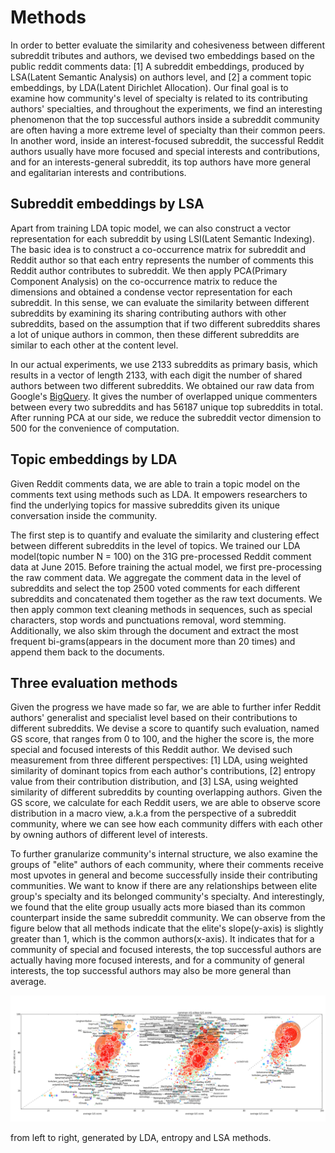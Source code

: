 # Methods



In order to better evaluate the similarity and cohesiveness between different subreddit tributes and authors, we devised two embeddings based on the public reddit comments data: [1] A subreddit embeddings, produced by LSA(Latent Semantic Analysis) on authors level, and [2] a comment topic embeddings, by LDA(Latent Dirichlet Allocation). Our final goal is to examine how community's level of specialty is related to its contributing authors' specialties, and throughout the experiments, we find an interesting phenomenon that the top successful authors inside a subreddit community are often having a more extreme level of specialty than their common peers. In another word, inside an interest-focused subreddit, the successful Reddit authors usually have more focused and special interests and contributions, and for an interests-general subreddit, its top authors have more general and egalitarian interests and contributions.



## Subreddit embeddings by LSA



Apart from training LDA topic model, we can also construct a vector representation for each subreddit by using LSI(Latent Semantic Indexing). The basic idea is to construct a co-occurrence matrix for subreddit and Reddit author so that each entry represents the number of comments this Reddit author contributes to subreddit. We then apply PCA(Primary Component Analysis) on the co-occurrence matrix to reduce the dimensions and obtained a condense vector representation for each subreddit. In this sense, we can evaluate the similarity between different subreddits by examining its sharing contributing authors with other subreddits, based on the assumption that if two different subreddits shares a lot of unique authors in common, then these different subreddits are similar to each other at the content level. 



In our actual experiments, we use 2133 subreddits as primary basis, which results in a vector of length 2133, with each digit the number of shared authors between two different subreddits. We obtained our raw data from Google's [BigQuery](https://github.com/lmcinnes/subreddit_mapping/blob/master/BigQuery_queries.sql). It gives the number of overlapped unique commenters between every two subreddits and has 56187 unique top subreddits in total. After running PCA at our side, we reduce the subreddit vector dimension to 500 for the convenience of computation.



## Topic embeddings by LDA



Given Reddit comments data, we are able to train a topic model on the comments text using methods such as LDA. It empowers researchers to find the underlying topics for massive subreddits given its unique conversation inside the community. 



The first step is to quantify and evaluate the similarity and clustering effect between different subreddits in the level of topics. We trained our LDA model(topic number N = 100) on the 31G pre-processed Reddit comment data at June 2015. Before training the actual model, we first pre-processing the raw comment data. We aggregate the comment data in the level of subreddits and select the top 2500 voted comments for each different subreddits and concatenated them together as the raw text documents. We then apply common text cleaning methods in sequences, such as special characters, stop words and punctuations removal, word stemming. Additionally, we also skim through the document and extract the most frequent bi-grams(appears in the document more than 20 times) and append them back to the documents.



## Three evaluation methods



Given the progress we have made so far, we are able to further infer Reddit authors' generalist and specialist level based on their contributions to different subreddits. We devise a score to quantify such evaluation, named GS score, that ranges from 0 to 100, and the higher the score is, the more special and focused interests of this Reddit author. We devised such measurement from three different perspectives: [1] LDA, using weighted similarity of dominant topics from each author's contributions, [2] entropy value from their contribution distribution, and [3] LSA, using weighted similarity of different subreddits by counting overlapping authors. Given the GS score, we calculate for each Reddit users, we are able to observe score distribution in a macro view, a.k.a from the perspective of a subreddit community, where we can see how each community differs with each other by owning authors of different level of interests. 



To further granularize community's internal structure, we also examine the groups of "elite" authors of each community, where their comments receive most upvotes in general and become successfully inside their contributing communities. We want to know if there are any relationships between elite group's specialty and its belonged community's specialty. And interestingly, we found that the elite group usually acts more biased than its common counterpart inside the same subreddit community. We can observe from the figure below that all methods indicate that the elite's slope(y-axis) is slightly greater than 1, which is the common authors(x-axis). It indicates that for a community of special and focused interests, the top successful authors are actually having more focused interests, and for a community of general interests, the top successful authors may also be more general than average. 



![combined-gs-score](https://github.com/chocoluffy/redditQA/blob/master/9-Summary/images/combined-gs-score-new.jpg)

from left to right, generated by LDA, entropy and LSA methods.